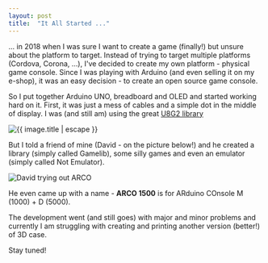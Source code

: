 ```yaml
---
layout: post
title:  "It All Started ..."
---
```


... in 2018 when I was sure I want to create a game (finally!) but unsure about the platform to target. Instead of trying to target multiple platforms (Cordova, Corona, ...), I've decided to create
my own platform - physical game console. Since I was playing with Arduino (and even selling it on my e-shop), it was an easy decision - to create an open source game console.

So I put together Arduino UNO, breadboard and OLED and started working hard on it. First, it was just a mess of cables and a simple dot in the middle of display. I was (and still am) using the 
great [U8G2 library](https://github.com/olikraus/u8g2)

<img data-src="/assets/images/prototypes/{{ site.data.prototypes.last.filename}}" alt="{{ image.title | escape }}" class="image-border" />

But I told a friend of mine (David - on the picture below!) and he created a library (simply called Gamelib), some silly games and even an emulator (simply called Not Emulator).

<img data-src="/assets/images/blog/IMG_20181107_211021.jpg" alt="David trying out ARCO" class="image-border" />

He even came up with a name - <strong>ARCO 1500</strong> is for ARduino COnsole M (1000) + D (5000).

The development went (and still goes) with major and minor problems and currently I am struggling with creating and printing another version (better!) of 3D case.

Stay tuned!
